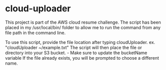 # cloud-uploader

This project is part of the AWS cloud resume challenge.
The script has been placed in my /usr/local/bin/ folder to allow me to run the command from any file path in the command line.


To use this script, provide the file location after typing cloudUploader. ex. "cloudUploader ~/example.txt"
The script will then place the file or directory into your S3 bucket. - Make sure to update the bucketName variable
If the file already exists, you will be prompted to choose a different name.
